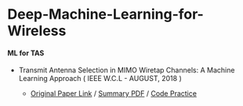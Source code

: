 # Deep-Machine-Learning-for-Wireless

#### ML for TAS

* Transmit Antenna Selection in MIMO Wiretap Channels: A Machine Learning Approach ( IEEE W.C.L - AUGUST, 2018 )
  
  * [Original Paper Link](https://ieeexplore.ieee.org/abstract/document/8291154) / [Summary PDF](/Lecture_Notes/ML_Approach_Transmit_Antenna_Selection_in_MIMO.pdf) / [Code Practice](/Practice_Codes/ML_TAS_SVM_CSI.m)   
